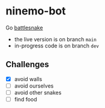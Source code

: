 # ninemo-bot
Go [battlesnake](https://play.battlesnake.com/)

- the live version is on branch `main`
- in-progress code is on branch `dev`

## Challenges
- [x] avoid walls
- [ ] avoid ourselves
- [ ] avoid other snakes
- [ ] find food